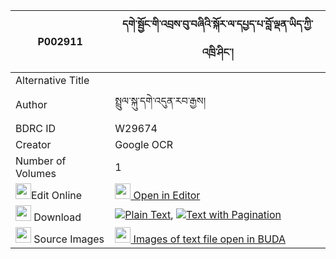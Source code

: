 |P002911|དགེ་སྦྱོང་གི་འབྲས་བུ་བཞིའི་སྐོར་ལ་དཔྱད་པ་བློ་ལྡན་ཡིད་ཀྱི་འཁྲི་ཤིང་། 
| --- | --- 
|Alternative Title |
|Author| སྤྲུལ་སྐུ་དགེ་འདུན་རབ་རྒྱས།
|BDRC ID | W29674
|Creator | Google OCR
|Number of Volumes| 1
|<img width="25" src="https://img.icons8.com/color/25/000000/edit-property.png">Edit Online| [<img width="25" src="https://avatars.githubusercontent.com/u/45091458?s=200&v=4"> Open in Editor](http://editor.openpecha.org/P002911)
|<img width="25" src="https://img.icons8.com/fluent/48/000000/download-2.png"/>  Download | [![](https://img.icons8.com/color/20/000000/txt.png)Plain Text](https://github.com/Openpecha/P002911/releases/download/v1/gejong_gi_drebu_shyi_i_kor_la__plain_P002911.zip), [![](https://img.icons8.com/color/20/000000/txt.png)Text with Pagination](https://github.com/Openpecha/P002911/releases/download/v1/gejong_gi_drebu_shyi_i_kor_la__pages_P002911.zip)
|<img width="25" src="https://img.icons8.com/plasticine/100/000000/pictures-folder.png"/>  Source Images | [<img width="25" src="https://library.bdrc.io/icons/BUDA-small.svg"> Images of text file open in BUDA](https://library.bdrc.io/show/bdr:W29674)